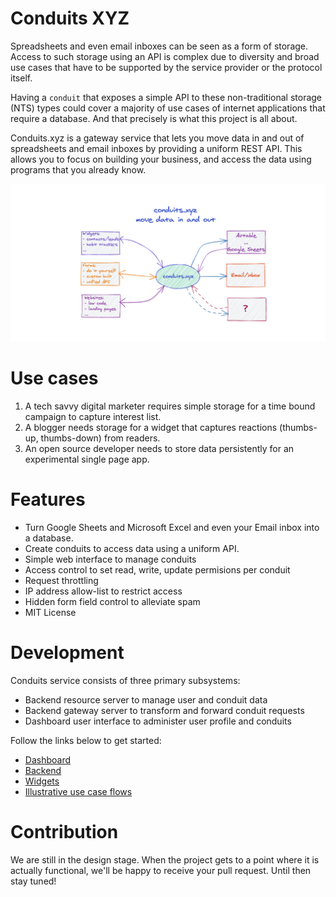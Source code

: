 # Conduits XYZ

Spreadsheets and even email inboxes can be seen as a form of storage. Access to such storage using an API is complex due to diversity and broad use cases that have to be supported by the service provider or the protocol itself.

Having a `conduit` that exposes a simple API to these non-traditional storage (NTS) types could cover a majority of use cases of internet applications that require a database. And that precisely is what this project is all about.

Conduits.xyz is a gateway service that lets you move data in and out of spreadsheets and email inboxes by providing a uniform REST API. This allows you to focus on building your business, and access the data using programs that you already know.

![Move data in and out](docs/images/conduits-xyz.png)

# Use cases
1. A tech savvy digital marketer requires simple storage for a time bound campaign to capture interest list.
2. A blogger needs storage for a widget that captures reactions (thumbs-up, thumbs-down) from readers. 
3. An open source developer needs to store data persistently for an experimental single page app.


# Features
- Turn Google Sheets and Microsoft Excel and even your Email inbox into a database.
- Create conduits to access data using a uniform API.
- Simple web interface to manage conduits
- Access control to set read, write, update permisions per conduit
- Request throttling
- IP address allow-list to restrict access
- Hidden form field control to alleviate spam
- MIT License

# Development
Conduits service consists of three primary subsystems:
- Backend resource server to manage user and conduit data
- Backend gateway server to transform and forward conduit requests
- Dashboard user interface to administer user profile and conduits

Follow the links below to get started:
- [Dashboard](dashboard/README.md)  
- [Backend](backend/README.md)  
- [Widgets](examples/widget-gallery/README.md)  
- [Illustrative use case flows](examples/use-cases/contact-validation-flow/README.md)  


# Contribution

We are still in the design stage. When the project gets to a point where it is actually functional, we'll be happy to receive your pull request. Until then stay tuned!
